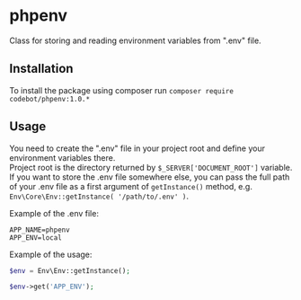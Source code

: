 # phpenv
Class for storing and reading environment variables from ".env" file.

## Installation

To install the package using composer run `composer require codebot/phpenv:1.0.*`

## Usage
You need to create the ".env" file in your project root and define your environment variables there.  
Project root is the directory returned by `$_SERVER['DOCUMENT_ROOT']` variable.  
If you want to store the .env file somewhere else, you can pass the full path of your .env file as a first argument of `getInstance()` method, e.g. `Env\Core\Env::getInstance( '/path/to/.env' )`.

Example of the .env file:

```
APP_NAME=phpenv
APP_ENV=local
```

Example of the usage:

```php
$env = Env\Env::getInstance();

$env->get('APP_ENV');
```
